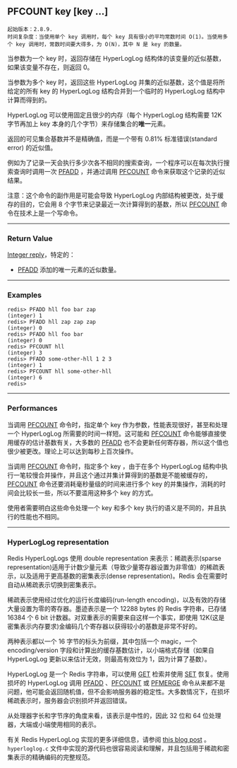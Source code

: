 ## PFCOUNT key [key ...]

    起始版本：2.8.9.
    时间复杂度：当使用单个 key 调用时，每个 key 具有很小的平均常数时间 O(1)。当使用多个 key 调用时，常数时间要大得多，为 O(N)，其中 N 是 key 的数量。

当参数为一个 key 时，返回存储在 HyperLogLog 结构体的该变量的近似基数，如果该变量不存在，则返回 0。

当参数为多个 key 时，返回这些 HyperLogLog 并集的近似基数，这个值是将所给定的所有 key 的 HyperLogLog 结构合并到一个临时的 HyperLogLog 结构中计算而得到的。

HyperLogLog 可以使用固定且很少的内存（每个 HyperLogLog 结构需要 12K 字节再加上 key 本身的几个字节）来存储集合的**唯一**元素。

返回的可见集合基数并不是精确值，而是一个带有 0.81% 标准错误(standard error) 的近似值。

例如为了记录一天会执行多少次各不相同的搜索查询，一个程序可以在每次执行搜索查询时调用一次 [PFADD](PFADD.md) ，并通过调用 [PFCOUNT](PFCOUNT.md) 命令来获取这个记录的近似结果。

注意：这个命令的副作用是可能会导致 HyperLogLog 内部结构被更改，处于缓存的目的，它会用 8 个字节来记录最近一次计算得到的基数，所以 [PFCOUNT](PFCOUNT.md) 命令在技术上是一个写命令。

---

### Return Value

[Integer reply](../topics/protocol.md#resp-integers)，特定的：
- [PFADD](PFADD.md) 添加的唯一元素的近似数量。

---

### Examples

```
redis> PFADD hll foo bar zap
(integer) 1
redis> PFADD hll zap zap zap
(integer) 0
redis> PFADD hll foo bar
(integer) 0
redis> PFCOUNT hll
(integer) 3
redis> PFADD some-other-hll 1 2 3
(integer) 1
redis> PFCOUNT hll some-other-hll
(integer) 6
redis> 
```

---

### Performances

当调用 [PFCOUNT](PFCOUNT.md) 命令时，指定单个 key 作为参数，性能表现很好，甚至和处理一个 HyperLogLog 所需要的时间一样短。这可能和 [PFCOUNT](PFCOUNT.md) 命令能够直接使用缓存的估计基数有关，大多数的 [PFADD](PFADD.md) 也不会更新任何寄存器，所以这个值也很少被更改。理论上可以达到每秒上百次操作。

当调用 [PFCOUNT](PFCOUNT.md) 命令时，指定多个 key ，由于在多个 HyperLogLog 结构中执行一笔较慢合并操作，并且这个通过并集计算得到的基数是不能被缓存的，[PFCOUNT](PFCOUNT.md) 命令还要消耗毫秒量级的时间来进行多个 key 的并集操作，消耗的时间会比较长一些，所以不要滥用这种多个 key 的方式。

使用者需要明白这些命令处理一个 key 和多个 key 执行的语义是不同的，并且执行的性能也不相同。

---

### HyperLogLog representation

Redis HyperLogLogs 使用 double representation 来表示：稀疏表示(sparse representation)适用于计数少量元素（导致少量寄存器设置为非零值）的稀疏表示，以及适用于更高基数的密集表示(dense representation)。Redis 会在需要时自动从稀疏表示切换到密集表示。

稀疏表示使用经过优化的运行长度编码(run-length encoding)，以及有效的存储大量设置为零的寄存器。墨迹表示是一个 12288 bytes 的 Redis 字符串，已存储 16384 个 6 bit 计数器。对双重表示的需要来自这样一个事实，即使用 12K(这是密集表示内存要求)金编码几个寄存器以获得较小的基数是非常不好的。

两种表示都以一个 16 字节的标头为前缀，其中包括一个 magic，一个 encoding/version 字段和计算出的缓存基数估计，以小端格式存储（如果自 HyperLogLog 更新以来估计无效，则最高有效位为 1，因为计算了基数）。

HyperLogLog 是一个 Redis 字符串，可以使用 [GET](GET.md) 检索并使用 [SET](SET.md) 恢复。使用损坏的 HyperLogLog 调用 [PFADD](PFADD.md) 、[PFCOUNT](PFCOUNT.md) 或 [PFMERGE](PFMERGE.md) 命令从来都不是问题，他可能会返回随机值，但不会影响服务器的稳定性。大多数情况下，在损坏稀疏表示时，服务器会识别损坏并返回错误。

从处理器字长和字节序的角度来看，该表示是中性的，因此 32 位和 64 位处理器，大端或小端使用相同的表示。

有关 Redis HyperLogLog 实现的更多详细信息，请参阅 [this blog post](http://antirez.com/news/75) 。`hyperloglog.c` 文件中实现的源代码也很容易阅读和理解，并且包括用于稀疏和密集表示的精确编码的完整规范。